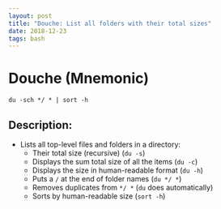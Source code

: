 ```yaml
---
layout: post
title: "Douche: List all folders with their total sizes"
date: 2018-12-23
tags: bash
---
```


# Douche (Mnemonic)

`du -sch */ * | sort -h`

## Description: 
* Lists all top-level files and folders in a directory:
  * Their total size (recursive) (`du -s`)
  * Displays the sum total size of all the items (`du -c`)
  * Displays the size in human-readable format (`du -h`)
  * Puts a `/` at the end of folder names (`du */ *`)
  * Removes duplicates from `*/ *` (`du` does automatically)
  * Sorts by human-readable size (`sort -h`)
